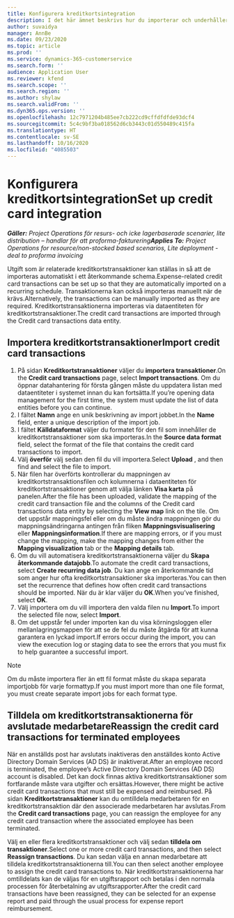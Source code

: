 ```yaml
---
title: Konfigurera kreditkortsintegration
description: I det här ämnet beskrivs hur du importerar och underhåller utgifter för kreditkortstransaktioner.
author: suvaidya
manager: AnnBe
ms.date: 09/23/2020
ms.topic: article
ms.prod: ''
ms.service: dynamics-365-customerservice
ms.search.form: ''
audience: Application User
ms.reviewer: kfend
ms.search.scope: ''
ms.search.region: ''
ms.author: shylaw
ms.search.validFrom: ''
ms.dyn365.ops.version: ''
ms.openlocfilehash: 12c7971204b485ee7cb222cd9cffdfdfde93dcf4
ms.sourcegitcommit: 5c4c9bf3ba018562d6cb3443c01d550489c415fa
ms.translationtype: HT
ms.contentlocale: sv-SE
ms.lasthandoff: 10/16/2020
ms.locfileid: "4085503"
---
```

# <a name="set-up-credit-card-integration"></a><span data-ttu-id="9954b-103">Konfigurera kreditkortsintegration</span><span class="sxs-lookup"><span data-stu-id="9954b-103">Set up credit card integration</span></span>

<span data-ttu-id="9954b-104">_**Gäller:** Project Operations för resurs- och icke lagerbaserade scenarier, lite distribution – handlar för att proforma-fakturering_</span><span class="sxs-lookup"><span data-stu-id="9954b-104">_**Applies To:** Project Operations for resource/non-stocked based scenarios, Lite deployment - deal to proforma invoicing_</span></span>

<span data-ttu-id="9954b-105">Utgift som är relaterade kreditkortstransaktioner kan ställas in så att de importeras automatiskt i ett återkommande schema.</span><span class="sxs-lookup"><span data-stu-id="9954b-105">Expense-related credit card transactions can be set up so that they are automatically imported on a recurring schedule.</span></span> <span data-ttu-id="9954b-106">Transaktionerna kan också importeras manuellt när de krävs.</span><span class="sxs-lookup"><span data-stu-id="9954b-106">Alternatively, the transactions can be manually imported as they are required.</span></span> <span data-ttu-id="9954b-107">Kreditkortstransaktionerna importeras via dataentiteten för kreditkortstransaktioner.</span><span class="sxs-lookup"><span data-stu-id="9954b-107">The credit card transactions are imported through the Credit card transactions data entity.</span></span>

## <a name="import-credit-card-transactions"></a><span data-ttu-id="9954b-108">Importera kreditkortstransaktioner</span><span class="sxs-lookup"><span data-stu-id="9954b-108">Import credit card transactions</span></span>

1. <span data-ttu-id="9954b-109">På sidan **Kreditkortstransaktioner** väljer du **importera transaktioner**.</span><span class="sxs-lookup"><span data-stu-id="9954b-109">On the **Credit card transactions** page, select **Import transactions**.</span></span> <span data-ttu-id="9954b-110">Om du öppnar datahantering för första gången måste du uppdatera listan med dataentiteter i systemet innan du kan fortsätta.</span><span class="sxs-lookup"><span data-stu-id="9954b-110">If you’re opening data management for the first time, the system must update the list of data entities before you can continue.</span></span>
2. <span data-ttu-id="9954b-111">I fältet **Namn** ange en unik beskrivning av import jobbet.</span><span class="sxs-lookup"><span data-stu-id="9954b-111">In the **Name** field, enter a unique description of the import job.</span></span>
3. <span data-ttu-id="9954b-112">I fältet **Källdataformat** väljer du formatet för den fil som innehåller de kreditkortstransaktioner som ska importeras.</span><span class="sxs-lookup"><span data-stu-id="9954b-112">In the **Source data format** field, select the format of the file that contains the credit card transactions to import.</span></span>
4. <span data-ttu-id="9954b-113">Välj **överför** välj sedan den fil du vill importera.</span><span class="sxs-lookup"><span data-stu-id="9954b-113">Select **Upload** , and then find and select the file to import.</span></span>
5. <span data-ttu-id="9954b-114">När filen har överförts kontrollerar du mappningen av kreditkortstransaktionsfilen och kolumnerna i dataentiteten för kreditkortstransaktioner genom att välja länken **Visa karta** på panelen.</span><span class="sxs-lookup"><span data-stu-id="9954b-114">After the file has been uploaded, validate the mapping of the credit card transaction file and the columns of the Credit card transactions data entity by selecting the **View map** link on the tile.</span></span> <span data-ttu-id="9954b-115">Om det uppstår mappningsfel eller om du måste ändra mappningen gör du mappningsändringarna antingen från fliken **Mappningsvisualisering** eller **Mappningsinformation**.</span><span class="sxs-lookup"><span data-stu-id="9954b-115">If there are mapping errors, or if you must change the mapping, make the mapping changes from either the **Mapping visualization** tab or the **Mapping details** tab.</span></span>
6. <span data-ttu-id="9954b-116">Om du vill automatisera kreditkortstransaktionerna väljer du **Skapa återkommande datajobb**.</span><span class="sxs-lookup"><span data-stu-id="9954b-116">To automate the credit card transactions, select **Create recurring data job**.</span></span> <span data-ttu-id="9954b-117">Du kan ange en återkommande tid som anger hur ofta kreditkortstransaktioner ska importeras.</span><span class="sxs-lookup"><span data-stu-id="9954b-117">You can then set the recurrence that defines how often credit card transactions should be imported.</span></span> <span data-ttu-id="9954b-118">När du är klar väljer du **OK**.</span><span class="sxs-lookup"><span data-stu-id="9954b-118">When you’ve finished, select **OK**.</span></span>
7. <span data-ttu-id="9954b-119">Välj importera om du vill importera den valda filen nu **Import**.</span><span class="sxs-lookup"><span data-stu-id="9954b-119">To import the selected file now, select **Import**.</span></span>
8. <span data-ttu-id="9954b-120">Om det uppstår fel under importen kan du visa körningsloggen eller mellanlagringsmappen för att se de fel du måste åtgärda för att kunna garantera en lyckad import.</span><span class="sxs-lookup"><span data-stu-id="9954b-120">If errors occur during the import, you can view the execution log or staging data to see the errors that you must fix to help guarantee a successful import.</span></span>

> [!NOTE]
> <span data-ttu-id="9954b-121">Om du måste importera fler än ett fil format måste du skapa separata importjobb för varje formattyp.</span><span class="sxs-lookup"><span data-stu-id="9954b-121">If you must import more than one file format, you must create separate import jobs for each format type.</span></span>

## <a name="reassign-the-credit-card-transactions-for-terminated-employees"></a><span data-ttu-id="9954b-122">Tilldela om kreditkortstransaktionerna för avslutade medarbetare</span><span class="sxs-lookup"><span data-stu-id="9954b-122">Reassign the credit card transactions for terminated employees</span></span>

<span data-ttu-id="9954b-123">När en anställds post har avslutats inaktiveras den anställdes konto Active Directory Domain Services (AD DS) är inaktiverat.</span><span class="sxs-lookup"><span data-stu-id="9954b-123">After an employee record is terminated, the employee’s Active Directory Domain Services (AD DS) account is disabled.</span></span> <span data-ttu-id="9954b-124">Det kan dock finnas aktiva kreditkortstransaktioner som fortfarande måste vara utgifter och ersättas.</span><span class="sxs-lookup"><span data-stu-id="9954b-124">However, there might be active credit card transactions that must still be expensed and reimbursed.</span></span> <span data-ttu-id="9954b-125">På sidan **Kreditkortstransaktioner** kan du omtilldela medarbetaren för en kreditkortstransaktion där den associerade medarbetaren har avslutas.</span><span class="sxs-lookup"><span data-stu-id="9954b-125">From the **Credit card transactions** page, you can reassign the employee for any credit card transaction where the associated employee has been terminated.</span></span>

<span data-ttu-id="9954b-126">Välj en eller flera kreditkortstransaktioner och välj sedan **tilldela om transaktioner**.</span><span class="sxs-lookup"><span data-stu-id="9954b-126">Select one or more credit card transactions, and then select **Reassign transactions**.</span></span> <span data-ttu-id="9954b-127">Du kan sedan välja en annan medarbetare att tilldela kreditkortstransaktionerna till.</span><span class="sxs-lookup"><span data-stu-id="9954b-127">You can then select another employee to assign the credit card transactions to.</span></span> <span data-ttu-id="9954b-128">När kreditkortstransaktionerna har omtilldelats kan de väljas för en utgiftsrapport och betalas i den normala processen för återbetalning av utgiftsrapporter.</span><span class="sxs-lookup"><span data-stu-id="9954b-128">After the credit card transactions have been reassigned, they can be selected for an expense report and paid through the usual process for expense report reimbursement.</span></span>
